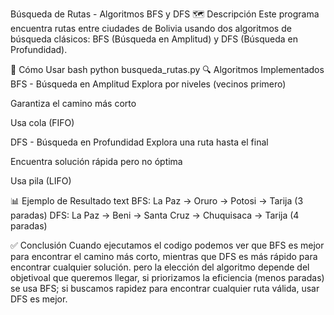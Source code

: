 Búsqueda de Rutas - Algoritmos BFS y DFS
🗺️ Descripción
Este programa encuentra rutas entre ciudades de Bolivia usando dos algoritmos de búsqueda clásicos: BFS (Búsqueda en Amplitud) y DFS (Búsqueda en Profundidad).

🚀 Cómo Usar
bash
python busqueda_rutas.py
🔍 Algoritmos Implementados
BFS - Búsqueda en Amplitud
Explora por niveles (vecinos primero)

Garantiza el camino más corto

Usa cola (FIFO)

DFS - Búsqueda en Profundidad
Explora una ruta hasta el final

Encuentra solución rápida pero no óptima

Usa pila (LIFO)

📊 Ejemplo de Resultado
text
BFS: La Paz → Oruro → Potosi → Tarija (3 paradas)
DFS: La Paz → Beni → Santa Cruz → Chuquisaca → Tarija (4 paradas)

✅ Conclusión
Cuando ejecutamos el codigo podemos ver que BFS es mejor para encontrar el camino más corto, mientras que DFS es más rápido para encontrar cualquier solución. pero la elección del algoritmo depende del objetivoal que queremos llegar, si priorizamos la eficiencia (menos paradas) se usa BFS; si buscamos rapidez para encontrar cualquier ruta válida, usar DFS es mejor.

